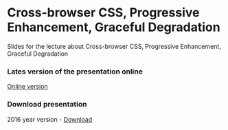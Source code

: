 # Cross-browser CSS, Progressive Enhancement, Graceful Degradation
Slides for the lecture about Cross-browser CSS, Progressive Enhancement, Graceful Degradation

### Lates version of the presentation online

<a href="#">Online version</a>

### Download presentation
2016 year version - <a href="#">Download</a>
